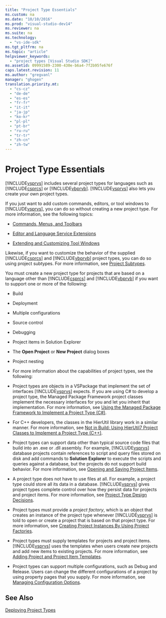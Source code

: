 ```yaml
---
title: "Project Type Essentials"
ms.custom: na
ms.date: "10/10/2016"
ms.prod: "visual-studio-dev14"
ms.reviewer: na
ms.suite: na
ms.technology: 
  - "vs-ide-sdk"
ms.tgt_pltfrm: na
ms.topic: "article"
helpviewer_keywords: 
  - "project types [Visual Studio SDK]"
ms.assetid: 09991589-2300-430e-b6a4-7f2b95fe676f
caps.latest.revision: 11
ms.author: "gregvanl"
manager: "ghogen"
translation.priority.mt: 
  - "cs-cz"
  - "de-de"
  - "es-es"
  - "fr-fr"
  - "it-it"
  - "ja-jp"
  - "ko-kr"
  - "pl-pl"
  - "pt-br"
  - "ru-ru"
  - "tr-tr"
  - "zh-cn"
  - "zh-tw"
---
```

# Project Type Essentials
[!INCLUDE[vsprvs](../codequality/includes/vsprvs_md.md)] includes several project types for languages such as [!INCLUDE[csprcs](../datatools/includes/csprcs_md.md)] or [!INCLUDE[vbprvb](../codequality/includes/vbprvb_md.md)]. [!INCLUDE[vsprvs](../codequality/includes/vsprvs_md.md)] also lets you create your own project types.  
  
 If you just want to add custom commands, editors, or tool windows to [!INCLUDE[vsprvs](../codequality/includes/vsprvs_md.md)], you can do so without creating a new project type. For more information, see the following topics:  
  
-   [Commands, Menus, and Toolbars](../extensibility/commands--menus--and-toolbars.md)  
  
-   [Editor and Language Service Extensions](../extensibility/editor-and-language-service-extensions.md)  
  
-   [Extending and Customizing Tool Windows](../extensibility/extending-and-customizing-tool-windows.md)  
  
 Likewise, if you want to customize the behavior of the supplied [!INCLUDE[csprcs](../datatools/includes/csprcs_md.md)] and [!INCLUDE[vbprvb](../codequality/includes/vbprvb_md.md)] project types, you can do so using project subtypes. For more information, see [Project Subtypes](../extensibility/project-subtypes.md).  
  
 You must create a new project type for projects that are based on a language other than [!INCLUDE[csprcs](../datatools/includes/csprcs_md.md)] and [!INCLUDE[vbprvb](../codequality/includes/vbprvb_md.md)] if you want to support one or more of the following:  
  
-   Build  
  
-   Deployment  
  
-   Multiple configurations  
  
-   Source control  
  
-   Debugging  
  
-   Project items in Solution Explorer  
  
-   The **Open Project** or **New Project** dialog boxes  
  
-   Project nesting  
  
-   For more information about the capabilities of project types, see the following:  
  
-   Project types are objects in a VSPackage that implement the set of interfaces [!INCLUDE[vsprvs](../codequality/includes/vsprvs_md.md)] expects. If you are using C# to develop a project type, the Managed Package Framework project classes implement the necessary interfaces for you and let you inherit that implementation. For more information, see [Using the Managed Package Framework to Implement a Project Type (C#)](../extensibility/using-the-managed-package-framework-to-implement-a-project-type--csharp-.md).  
  
-   For C++ developers, the classes in the HierUtil library work in a similar manner. For more information, see [Not in Build: Using HierUtil7 Project Classes to Implement a Project Type (C++)](assetId:///a5c16a09-94a2-46ef-87b5-35b815e2f346).  
  
-   Project types can support data other than typical source code files that build into an .exe or .dll assembly. For example, [!INCLUDE[vsprvs](../codequality/includes/vsprvs_md.md)] database projects contain references to script and query files stored on disk and add commands to **Solution Explorer** to execute the scripts and queries against a database, but the projects do not support build behavior. For more information, see [Opening and Saving Project Items](../extensibility/opening-and-saving-project-items.md).  
  
-   A project type does not have to use files at all. For example, a project type could store all its data in a database. [!INCLUDE[vsprvs](../codequality/includes/vsprvs_md.md)] gives project types complete control over how they persist data for projects and project items. For more information, see [Project Type Design Decisions](../extensibility/project-type-design-decisions.md).  
  
-   Project types must provide a *project factory*, which is an object that creates an instance of the project type whenever [!INCLUDE[vsprvs](../codequality/includes/vsprvs_md.md)] is told to open or create a project that is based on that project type. For more information, see [Creating Project Instances By Using Project Factories](../extensibility/creating-project-instances-by-using-project-factories.md).  
  
-   Project types must supply templates for projects and project items. [!INCLUDE[vsprvs](../codequality/includes/vsprvs_md.md)] uses the templates when users create new projects and add new items to existing projects. For more information, see [Adding Project and Project Item Templates](../extensibility/adding-project-and-project-item-templates.md).  
  
-   Project types can support multiple configurations, such as Debug and Release. Users can change the different configurations of a project by using property pages that you supply. For more information, see [Managing Configuration Options](../extensibility/managing-configuration-options.md).  
  
## See Also  
 [Deploying Project Types](../extensibility/deploying-project-types.md)
